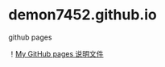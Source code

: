 demon7452.github.io
===================

github pages

！[My GitHub pages 说明文件](http://demon7452.github.io/images/url.jpg)
